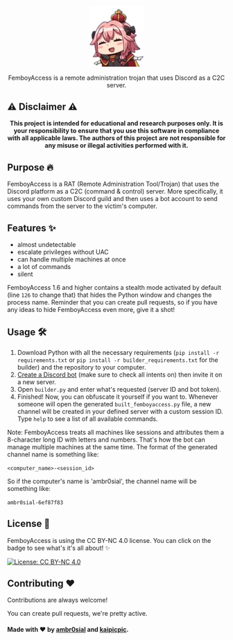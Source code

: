 <p align="center">
  <a href="https://github.com/ambr0sial/femboyaccess"><img src="femboyaccess_logo.png" alt="FemboyAccess" width="128" /></a> 
</p>
<p align="center">
  FemboyAccess is a remote administration trojan that uses Discord as a C2C server.
</p>

## ⚠️ Disclaimer ⚠️

**<div align="center">This project is intended for educational and research purposes only. It is your responsibility to ensure that you use this software in compliance with all applicable laws. The authors of this project are not responsible for any misuse or illegal activities performed with it.</div>**

## Purpose 🔥

FemboyAccess is a RAT (Remote Administration Tool/Trojan) that uses the Discord platform as a C2C (command & control) server. More specifically, it uses your own custom Discord guild and then uses a bot account to send commands from the server to the victim's computer.

## Features ✨

- almost undetectable
- escalate privileges without UAC
- can handle multiple machines at once
- a lot of commands
- silent

FemboyAccess 1.6 and higher contains a stealth mode activated by default (line `126` to change that) that hides the Python window and changes the process name. Reminder that you can create pull requests, so if you have any ideas to hide FemboyAccess even more, give it a shot!

## Usage 🛠

  1. Download Python with all the necessary requirements (`pip install -r requirements.txt` or `pip install -r builder_requirements.txt` for the builder) and the repository to your computer.
  2. [Create a Discord bot](https://discord.dev/) (make sure to check all intents on) then invite it on a new server.
  3. Open `builder.py` and enter what's requested (server ID and bot token).
  4. Finished! Now, you can obfuscate it yourself if you want to. Whenever someone will open the generated `built_femboyaccess.py` file, a new channel will be created in your defined server with a custom session ID. Type `help` to see a list of all available commands.

Note: FemboyAccess treats all machines like sessions and attributes them a 8-character long ID with letters and numbers. That's how the bot can manage multiple machines at the same time. The format of the generated channel name is something like:

`<computer_name>-<session_id>`

So if the computer's name is 'ambr0sial', the channel name will be something like:

`ambr0sial-6ef87f83`

## License 📜

FemboyAccess is using the CC BY-NC 4.0 license. You can click on the badge to see what's it's all about! ✨

[![License: CC BY-NC 4.0](https://img.shields.io/badge/License-CC_BY--NC_4.0-magenta.svg)](https://creativecommons.org/licenses/by-nc/4.0/)

## Contributing ❤

Contributions are always welcome!

You can create pull requests, we're pretty active.


#### Made with ❤ by [ambr0sial](https://www.github.com/ambr0sial) and [kaipicpic](https://www.github.com/kaipicpic).
